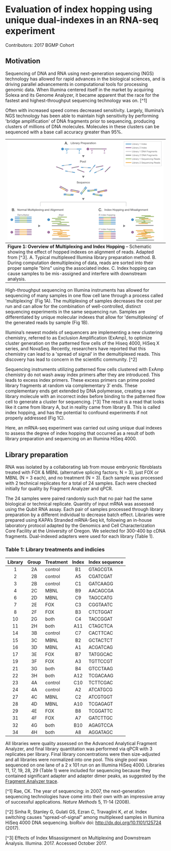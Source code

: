 # Evaluation of index hopping using unique dual-indexes in an RNA-seq experiment

Contributors: 2017 BGMP Cohort

## Motivation

Sequencing of DNA and RNA using next-generation sequencing (NGS) technology has allowed for rapid advances in the biological sciences, and is driving parallel advancements in computational tools for processing genomic data. When Illumina centered itself in the market by acquiring Solexa and its Genome Analyzer, it became apparent that the race for the fastest and highest-throughput sequencing technology was on. [^1]

Often with increased speed comes decreased sensitivity. Largely, Illumina’s NGS technology has been able to maintain high sensitivity by performing 'bridge amplification' of DNA fragments prior to sequencing, producing clusters of millions of DNA molecules. Molecules in these clusters can be sequenced with a base call accuracy greater than 95%.

| ![Overview of Multiplexing and Index Hopping](image.png) |
|--| 
| **Figure 1: Overview of Multiplexing and Index Hopping** – Schematic showing the effect of hopped indexes on alignment of reads. Adapted from [^3]. A. Typical multiplexed Illumina library preparation method. B. During computation demultiplexing of data, reads are sorted into their proper sample "bins" using the associated index. C. Index hopping can cause samples to be mis-assigned and interfere with downstream analysis. |

High-throughput sequencing on Illumina instruments has allowed for sequencing of many samples in one flow cell lane through a process called 'multiplexing' (Fig 1A). The multiplexing of samples decreases the cost per run and can allow for the combination of well-controlled, distinct sequencing experiments in the same sequencing run. Samples are differentiated by unique molecular indexes that allow for 'demultiplexing' of the generated reads by sample (Fig 1B).

Illumina’s newest models of sequencers are implementing a new clustering chemistry, referred to as Exclusion Amplification (ExAmp), to optimize cluster generation on the patterned flow cells of the Hiseq 4000, HiSeq X series, and NovaSeq. Recently, researchers have reported that this chemistry can lead to a 'spread of signal' in the demultiplexed reads. This discovery has lead to concern in the scientific community. [^2]

Sequencing instruments utilizing patterned flow cells clustered with ExAmp chemistry do not wash away index primers after they are introduced. This leads to excess index primers. These excess primers can prime pooled library fragments at random via complementary 3′ ends. These complementary ends get extended by DNA polymerase, creating a new library molecule with an incorrect index before binding to the patterned flow cell to generate a cluster for sequencing. [^3] The result is a read that looks like it came from library A, but in reality came from library B. This is called index hopping, and has the potential to confound experiments if not properly addressed (Fig 1C).

Here, an mRNA-seq experiment was carried out using unique dual indexes to assess the degree of index hopping that occurred as a result of both library preparation and sequencing on an Illumina HiSeq 4000.

## Library preparation

RNA was isolated by a collaborating lab from mouse embryonic fibroblasts treated with FOX & MBNL (alternative splicing factors; N = 3), just FOX or MBNL (N = 3 each), and no treatment (N = 3). Each sample was processed with 2 technical replicates for a total of 24 samples. Each were checked initially for quality by Fragment Analyzer and qPCR.

The 24 samples were paired randomly such that no pair had the same biological or technical replicate. Quantity of input mRNA was assessed using the Qubit RNA assay. Each pair of samples processed through library preparation by a different individual to decrease batch effect. Libraries were prepared using KAPA’s Stranded mRNA-Seq kit, following an in-house laboratory protocol adapted by the Genomics and Cell Characterization Core Facility at the University of Oregon. We selected for 300-400 bp cDNA fragments. Dual-indexed adapters were used for each library (Table 1).

### Table 1: Library treatments and indicies

Library | Group | Treatment | Index | Index sequence
:---:|:---:|---|:---:|---
1 | 2A | control | B1 | GTAGCGTA
2 | 2B | control | A5 | CGATCGAT
3 | 2B | control | C1 | GATCAAGG
4 | 2C | MBNL | B9 | AACAGCGA
6 | 2D | MBNL | C9 | TAGCCATG
7 | 2E | FOX | C3 | CGGTAATC
8 | 2F | FOX | B3 | CTCTGGAT
10 | 2G | both | C4 | TACCGGAT
11 | 2H | both | A11 | CTAGCTCA
14 | 3B | control | C7 | CACTTCAC
15 | 3C | MBNL | B2 | GCTACTCT
16 | 3D | MBNL | A1 | ACGATCAG
17 | 3E | FOX | B7 | TATGGCAC
19 | 3F | FOX | A3 | TGTTCCGT
21 | 3G | both | B4 | GTCCTAAG
22 | 3H | both | A12 | TCGACAAG
23 | 4A | control | C10 | TCTTCGAC
24 | 4A | control | A2 | ATCATGCG
27 | 4C | MBNL | C2 | ATCGTGGT
28 | 4D | MBNL | A10 | TCGAGAGT
29 | 4E | FOX | B8 | TCGGATTC
31 | 4F | FOX | A7 | GATCTTGC
32 | 4G | both | B10 | AGAGTCCA
34 | 4H | both | A8 | AGGATAGC

All libraries were quality assessed on the Advanced Analytical Fragment Analyzer, and final library quantitation was performed via qPCR with 3 replicates per library. Final library concentrations were then size-adjusted and all libraries were normalized into one pool. This single pool was sequenced on one lane of a 2 x 101 run on an Illumina HiSeq 4000. Libraries 11, 17, 19, 28, 29 (Table 1) were included for sequencing because they contained significant adapter and adapter dimer peaks, as suggested by the [Fragment Analyzer trace](2017_frag_analy.pdf).

[^1] Rae, CK. The year of sequencing: in 2007, the next-generation sequencing technologies have come into their own with an impressive array of successful applications. *Nature Methods* 5, 11-14 (2008).

[^2] Sinha R, Stanley G, Gulati GS, Ezran C, Travaglini K, *et al*. Index switching causes “spread-of-signal” among multiplexed samples in Illumina HiSeq 4000 DNA sequencing. bioRxiv doi: http://dx.doi.org/10.1101/125724 (2017).

[^3] Effects of Index Misassignment on Multiplexing and
Downstream Analysis. Illumina. 2017. Accessed
October 2017.